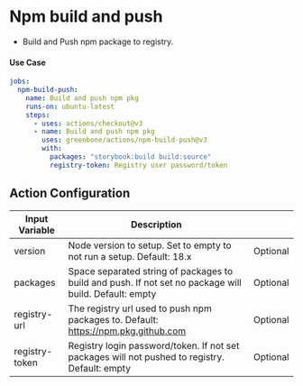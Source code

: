 # Npm build and push

- Build and Push npm package to registry.

#### Use Case

```yaml
jobs:
  npm-build-push:
    name: Build and push npm pkg
    runs-on: ubuntu-latest
    steps:
      - uses: actions/checkout@v3
      - name: Build and push npm pkg
        uses: greenbone/actions/npm-build-push@v3
        with:
          packages: "storybook:build build:source"
          registry-token: Registry user password/token
```

## Action Configuration

| Input Variable | Description                                                                                            |          |
|----------------|--------------------------------------------------------------------------------------------------------|----------|
| version        | Node version to setup. Set to empty to not run a setup. Default: 18.x                                  | Optional |
| packages       | Space separated string of packages to build and push. If not set no package will build. Default: empty | Optional |
| registry-url   | The registry url used to push npm packages to. Default: https://npm.pkg.github.com                     | Optional |
| registry-token | Registry login password/token. If not set packages will not pushed to registry. Default: empty         | Optional |
